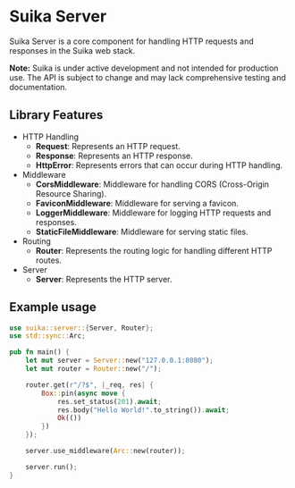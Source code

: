 # Suika Server

Suika Server is a core component for handling HTTP requests and responses in the
Suika web stack.

**Note:** Suika is under active development and not intended for production use.
The API is subject to change and may lack comprehensive testing and
documentation.

## Library Features

- HTTP Handling
  - **Request**: Represents an HTTP request.
  - **Response**: Represents an HTTP response.
  - **HttpError**: Represents errors that can occur during HTTP handling.
- Middleware
  - **CorsMiddleware**: Middleware for handling CORS (Cross-Origin Resource
    Sharing).
  - **FaviconMiddleware**: Middleware for serving a favicon.
  - **LoggerMiddleware**: Middleware for logging HTTP requests and responses.
  - **StaticFileMiddleware**: Middleware for serving static files.
- Routing
  - **Router**: Represents the routing logic for handling different HTTP routes.
- Server
  - **Server**: Represents the HTTP server.

## Example usage

```rust
use suika::server::{Server, Router};
use std::sync::Arc;

pub fn main() {
    let mut server = Server::new("127.0.0.1:8080");
    let mut router = Router::new("/");

    router.get(r"/?$", |_req, res| {
        Box::pin(async move {
            res.set_status(201).await;
            res.body("Hello World!".to_string()).await;
            Ok(())
        })
    });

    server.use_middleware(Arc::new(router));

    server.run();
}
```
